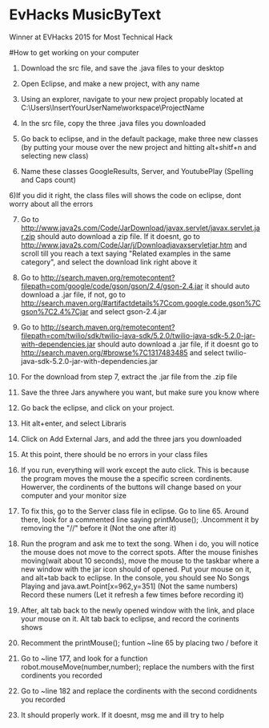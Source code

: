 # EvHacks MusicByText
Winner at EVHacks 2015 for Most Technical Hack

#How to get working on your computer

1) Download the src file, and save the .java files to your desktop

2) Open Eclipse, and make a new project, with any name

3) Using an explorer, navigate to your new project propably located at C:\Users\InsertYourUserName\workspace\ProjectName

4) In the src file, copy the three .java files you downloaded

5) Go back to eclipse, and in the default package, make three new classes (by putting your mouse over the new project and hitting alt+shitf+n and selecting new class)

5) Name these classes GoogleResults, Server, and YoutubePlay (Spelling and Caps count)

6)If you did it right, the class files will shows the code on eclipse, dont worry about all the errors

7) Go to http://www.java2s.com/Code/JarDownload/javax.servlet/javax.servlet.jar.zip
should auto download a zip file. If it doesnt, go to http://www.java2s.com/Code/Jar/j/Downloadjavaxservletjar.htm and scroll till you reach a text saying "Related examples in the same category", and select the download link right above it

8) Go to http://search.maven.org/remotecontent?filepath=com/google/code/gson/gson/2.4/gson-2.4.jar it should auto download a .jar file, if not, go to http://search.maven.org/#artifactdetails%7Ccom.google.code.gson%7Cgson%7C2.4%7Cjar and select gson-2.4.jar

9) Go to http://search.maven.org/remotecontent?filepath=com/twilio/sdk/twilio-java-sdk/5.2.0/twilio-java-sdk-5.2.0-jar-with-dependencies.jar  should auto download a .jar file, if it doesnt go to http://search.maven.org/#browse%7C1317483485 and select twilio-java-sdk-5.2.0-jar-with-dependencies.jar

10) For the download from step 7, extract the .jar file from the .zip file

11) Save the three Jars anywhere you want, but make sure you know where

12) Go back the eclipse, and click on your project.

13) Hit alt+enter, and select Libraris

14) Click on Add External Jars, and add the three jars you downloaded

15) At this point, there should be no errors in your class files

16) If you run, everything will work except the auto click. This is because the program moves the mouse the a specific screen cordinents. Howerver, the cordinents of the buttons will change based on your computer and your monitor size

17) To fix this, go to the Server class file in eclipse. Go to line 65. Around there, look for a commented line saying printMouse(); .Uncomment it by removing the "//" before it (Not the one after it)

18) Run the program and ask me to text the song. When i do, you will notice the mouse does not move to the correct spots. After the mouse finishes moving(wait about 10 seconds), move the mouse to the taskbar where a new window with the jar icon should of opened. Put your mouse on it, and alt+tab back to eclipse. In the console, you should see No Songs Playing and java.awt.Point[x=962,y=351] (Not the same numbers) Record these numers (Let it refresh a few times before recording it)

19) After, alt tab back to the newly opened window with the link, and place your mouse on it. Alt tab back to eclipse, and record the corinents shows 

20) Recomment the printMouse(); funtion ~line 65 by placing two / before it

21) Go to ~line 177, and look for a function robot.mouseMove(number,number); replace the numbers with the first cordinents you recorded

22) Go to ~line 182 and replace the cordinents with the second cordidnents you recorded

23) It should properly work. If it doesnt, msg me and ill try to help
